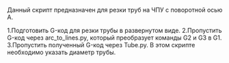 Данный скрипт предназначен для резки труб на ЧПУ с поворотной осью A.

1.Подготовить G-код для резки трубы в развернутом виде.
2.Пропустить G-код через arc_to_lines.py, который преобразует команды G2 и G3 в G1.
3.Пропустить полученный G-код через Tube.py. В этом скрипте необходимо указать диаметр трубы.

